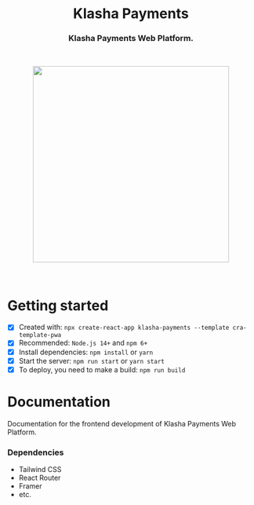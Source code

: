 <h1 align='center'>Klasha Payments</h1>
<h3 align='center'>Klasha Payments Web Platform.</h3>
<br/>
<p align="center">
  <img width="400" height="400" src="https://github.com/ChukwuebukaN/klasha/assets/64613243/ade93efc-8880-4d71-b58b-8bcd2b417d38">
</p>
<br/>
<h1>Getting started</h1>

- [x] Created with: `npx create-react-app klasha-payments --template cra-template-pwa`
- [x] Recommended: `Node.js 14+` and `npm 6+`
- [x] Install dependencies: `npm install` or `yarn`
- [x] Start the server: `npm run start` or `yarn start`
- [x] To deploy, you need to make a build: `npm run build`

<h1>Documentation</h1>

Documentation for the frontend development of Klasha Payments Web Platform.

<h3>Dependencies</h3>

<ul>
  <li>Tailwind CSS</li>
  <li>React Router</li>
  <li>Framer</li>
  <li>etc.</li>
</ul>
